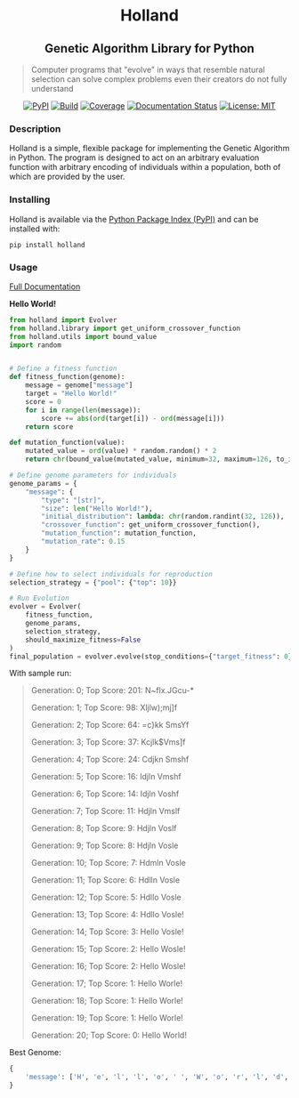 <h1 align='center'>Holland</h1>
<h2 align='center'>Genetic Algorithm Library for Python</h1>

> Computer programs that "evolve" in ways that resemble natural selection can solve complex problems even their creators do not fully understand



<div align='center'>
    <a href='https://pypi.org/project/holland/'><img src='https://img.shields.io/pypi/v/holland.svg' alt='PyPI'></img></a>
    <a href='https://travis-ci.com/lambdalife/holland'><img src='https://travis-ci.com/lambdalife/holland.svg?branch=master' alt='Build'></img></a>
	<a href='https://codecov.io/gh/lambdalife/holland'><img src='https://codecov.io/gh/lambdalife/holland/branch/master/graph/badge.svg' alt='Coverage'></img></a>
    <a href='https://hollandpy.readthedocs.io/en/latest'><img src='https://readthedocs.org/projects/hollandpy/badge/?version=latest' alt='Documentation Status' /></a>
    <a href="https://github.com/henrywoody/holland/blob/master/LICENSE"><img alt="License: MIT" src="https://img.shields.io/badge/License-MIT-purple.svg"></a>
</div>



### Description

Holland is a simple, flexible package for implementing the Genetic Algorithm in Python. The program is designed to act on an arbitrary evaluation function with arbitrary encoding of individuals within a population, both of which are provided by the user.

### Installing


Holland is available via the [Python Package Index (PyPI)](https://pypi.org/project/holland/) and can be installed with:

```shell
pip install holland
```

### Usage

[Full Documentation](https://hollandpy.readthedocs.io/en/latest/)

**Hello World!**

```python
from holland import Evolver
from holland.library import get_uniform_crossover_function
from holland.utils import bound_value
import random


# Define a fitness function
def fitness_function(genome):
    message = genome["message"]
    target = "Hello World!"
    score = 0
    for i in range(len(message)):
        score += abs(ord(target[i]) - ord(message[i]))
    return score

def mutation_function(value):
    mutated_value = ord(value) * random.random() * 2
    return chr(bound_value(mutated_value, minimum=32, maximum=126, to_int=True))

# Define genome parameters for individuals
genome_params = {
    "message": {
        "type": "[str]",
        "size": len("Hello World!"),
        "initial_distribution": lambda: chr(random.randint(32, 126)),
        "crossover_function": get_uniform_crossover_function(),
        "mutation_function": mutation_function,
        "mutation_rate": 0.15
    }
}

# Define how to select individuals for reproduction
selection_strategy = {"pool": {"top": 10}}

# Run Evolution
evolver = Evolver(
    fitness_function,
    genome_params,
    selection_strategy,
    should_maximize_fitness=False
)
final_population = evolver.evolve(stop_conditions={"target_fitness": 0})
```

With sample run:

> Generation: 0; Top Score: 201:     N~flx.JGcu-*
>
> Generation: 1; Top Score: 98:       Xljlw);mj]f 
>
> Generation: 2; Top Score: 64:       =c}kk SmsYf 
>
> Generation: 3; Top Score: 37:       Kcjlk$Vms]f 
>
> Generation: 4; Top Score: 24:       Cdjkn Smshf 
>
> Generation: 5; Top Score: 16:       Idjln Vmshf 
>
> Generation: 6; Top Score: 14:       Idjln Voshf 
>
> Generation: 7; Top Score: 11:       Hdjln Vmslf 
>
> Generation: 8; Top Score: 9:         Hdjln Voslf 
>
> Generation: 9; Top Score: 8:         Hdjln Vosle 
>
> Generation: 10; Top Score: 7:       Hdmln Vosle 
>
> Generation: 11; Top Score: 6:       Hdlln Vosle 
>
> Generation: 12; Top Score: 5:       Hdllo Vosle 
>
> Generation: 13; Top Score: 4:       Hdllo Vosle!
>
> Generation: 14; Top Score: 3:       Hello Vosle!
>
> Generation: 15; Top Score: 2:       Hello Wosle!
>
> Generation: 16; Top Score: 2:       Hello Wosle!
>
> Generation: 17; Top Score: 1:       Hello Worle!
>
> Generation: 18; Top Score: 1:       Hello Worle!
>
> Generation: 19; Top Score: 1:       Hello Worle!
>
> Generation: 20; Top Score: 0:       Hello World!

Best Genome:

```python
{
    'message': ['H', 'e', 'l', 'l', 'o', ' ', 'W', 'o', 'r', 'l', 'd', '!']
}
```
